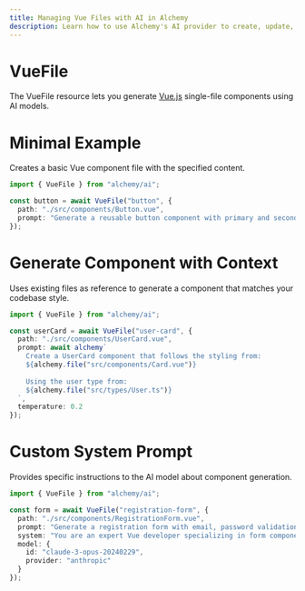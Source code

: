 ```yaml
---
title: Managing Vue Files with AI in Alchemy
description: Learn how to use Alchemy's AI provider to create, update, and manage Vue (.vue) single-file components.
---
```


# VueFile

The VueFile resource lets you generate [Vue.js](https://vuejs.org/) single-file components using AI models.

# Minimal Example

Creates a basic Vue component file with the specified content.

```ts
import { VueFile } from "alchemy/ai";

const button = await VueFile("button", {
  path: "./src/components/Button.vue",
  prompt: "Generate a reusable button component with primary and secondary variants"
});
```

# Generate Component with Context

Uses existing files as reference to generate a component that matches your codebase style.

```ts
import { VueFile } from "alchemy/ai";

const userCard = await VueFile("user-card", {
  path: "./src/components/UserCard.vue",
  prompt: await alchemy`
    Create a UserCard component that follows the styling from:
    ${alchemy.file("src/components/Card.vue")}
    
    Using the user type from:
    ${alchemy.file("src/types/User.ts")}
  `,
  temperature: 0.2
});
```

# Custom System Prompt

Provides specific instructions to the AI model about component generation.

```ts
import { VueFile } from "alchemy/ai";

const form = await VueFile("registration-form", {
  path: "./src/components/RegistrationForm.vue",
  prompt: "Generate a registration form with email, password validation and submit handler",
  system: "You are an expert Vue developer specializing in form components. Create a single Vue component inside ```vue fences with no additional text.",
  model: {
    id: "claude-3-opus-20240229",
    provider: "anthropic"
  }
});
```